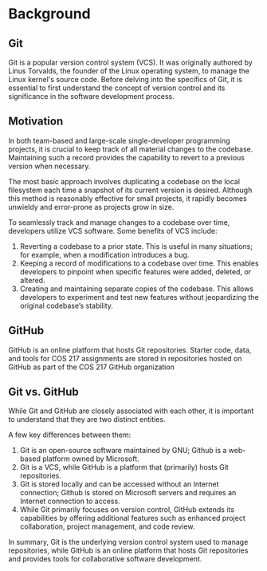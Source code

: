 # Background

## Git

Git is a popular version control system (VCS). It was originally authored by Linus Torvalds, the founder of the Linux operating system, to manage the Linux kernel's source code. Before delving into the specifics of Git, it is essential to first understand the concept of version control and its significance in the software development process.&#x20;

## Motivation

In both team-based and large-scale single-developer programming projects, it is crucial to keep track of all material changes to the codebase. Maintaining such a record provides the capability to revert to a previous version when necessary.&#x20;

The most basic approach involves duplicating a codebase on the local filesystem each time a snapshot of its current version is desired. Although this method is reasonably effective for small projects, it rapidly becomes unwieldy and error-prone as projects grow in size.&#x20;

To seamlessly track and manage changes to a codebase over time, developers utilize VCS software. Some benefits of VCS include:

1. Reverting a codebase to a prior state. This is useful in many situations; for example, when a modification introduces a bug.&#x20;
2. Keeping a record of modifications to a codebase over time. This enables developers to pinpoint when specific features were added, deleted, or altered.
3. Creating and maintaining separate copies of the codebase. This allows developers to experiment and test new features without jeopardizing the original codebase’s stability.

## GitHub

GitHub is an online platform that hosts Git repositories. Starter code, data, and tools for COS 217 assignments are stored in repositories hosted on GitHub as part of the COS 217 GitHub organization

## Git vs. GitHub

&#x20;While Git and GitHub are closely associated with each other, it is important to understand that they are two distinct entities.&#x20;

A few key differences between them:

1. Git is an open-source software maintained by GNU; Github is a web-based platform owned by Microsoft.
2. Git is a VCS, while GitHub is a platform that (primarily) hosts Git repositories. &#x20;
3. Git is stored locally and can be accessed without an Internet connection; Github is stored on Microsoft servers and requires an Internet connection to access.&#x20;
4. While Git primarily focuses on version control, GitHub extends its capabilities by offering additional features such as enhanced project collaboration, project management, and code review.

In summary, Git is the underlying version control system used to manage repositories, while GitHub is an online platform that hosts Git repositories and provides tools for collaborative software development.
